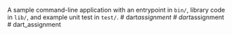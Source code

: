 A sample command-line application with an entrypoint in `bin/`, library code
in `lib/`, and example unit test in `test/`.
#   d a r t _ a s s i g n m e n t  
 #   d a r t _ a s s i g n m e n t  
 #   d a r t _ a s s i g n m e n t  
 